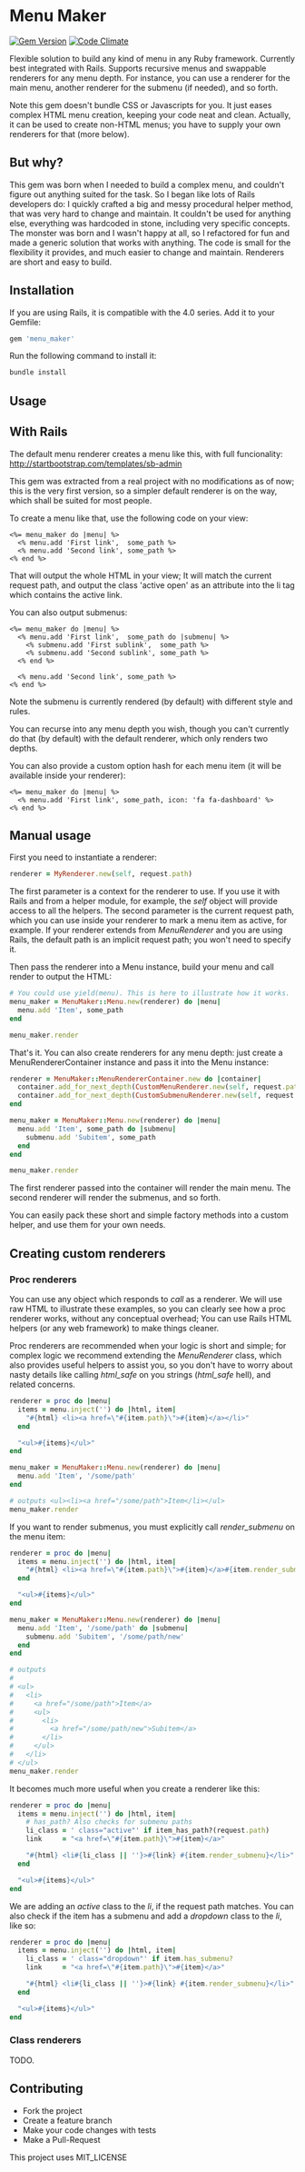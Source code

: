 # Menu Maker

[![Gem Version](https://badge.fury.io/rb/menu_maker.png)](http://badge.fury.io/rb/webnames)
[![Code Climate](https://codeclimate.com/github/sadjow/webnames.png)](https://codeclimate.com/github/sadjow/webnames)

Flexible solution to build any kind of menu in any Ruby framework. Currently best integrated with Rails.
Supports recursive menus and swappable renderers for any menu depth. For instance, you can use a renderer
for the main menu, another renderer for the submenu (if needed), and so forth.

Note this gem doesn't bundle CSS or Javascripts for you. It just eases complex HTML menu creation, keeping
your code neat and clean. Actually, it can be used to create non-HTML menus; you have to supply your own renderers
for that (more below).

## But why?

This gem was born when I needed to build a complex menu, and couldn't figure out anything suited for the task.
So I began like lots of Rails developers do: I quickly crafted a big and messy procedural helper method,
that was very hard to change and maintain. It couldn't be used for anything else, everything was hardcoded in
stone, including very specific concepts. The monster was born and I wasn't happy at all, so I refactored for
fun and made a generic solution that works with anything. The code is small for the flexibility it provides,
and much easier to change and maintain. Renderers are short and easy to build.

## Installation

If you are using Rails, it is compatible with the 4.0 series. Add it to your Gemfile:

```ruby
gem 'menu_maker'
```

Run the following command to install it:

```ruby
bundle install
```

## Usage

## With Rails

The default menu renderer creates a menu like this, with full funcionality: http://startbootstrap.com/templates/sb-admin

This gem was extracted from a real project with no modifications as of now; this is the very first version,
so a simpler default renderer is on the way, which shall be suited for most people.

To create a menu like that, use the following code on your view:

```erb
<%= menu_maker do |menu| %>
  <% menu.add 'First link',  some_path %>
  <% menu.add 'Second link', some_path %>
<% end %>
```

That will output the whole HTML in your view; It will match the current request path, and output the class
'active open' as an attribute into the li tag which contains the active link.

You can also output submenus:

```erb
<%= menu_maker do |menu| %>
  <% menu.add 'First link',  some_path do |submenu| %>
    <% submenu.add 'First sublink',  some_path %>
    <% submenu.add 'Second sublink', some_path %>
  <% end %>

  <% menu.add 'Second link', some_path %>
<% end %>
```

Note the submenu is currently rendered (by default) with different style and rules.

You can recurse into any menu depth you wish, though you can't currently do that (by default)
with the default renderer, which only renders two depths.

You can also provide a custom option hash for each menu item (it will be available inside your renderer):

```erb
<%= menu_maker do |menu| %>
  <% menu.add 'First link', some_path, icon: 'fa fa-dashboard' %>
<% end %>
```

## Manual usage

First you need to instantiate a renderer:

```ruby
renderer = MyRenderer.new(self, request.path)
```

The first parameter is a context for the renderer to use. If you use it with Rails and from a helper module,
for example, the *self* object will provide access to all the helpers. The second parameter is the current
request path, which you can use inside your renderer to mark a menu item as active, for example. If your renderer
extends from *MenuRenderer* and you are using Rails, the default path is an implicit request path; you won't need to
specify it.

Then pass the renderer into a Menu instance, build your menu and call render to output the HTML:

```ruby
# You could use yield(menu). This is here to illustrate how it works.
menu_maker = MenuMaker::Menu.new(renderer) do |menu|
  menu.add 'Item', some_path
end

menu_maker.render
```

That's it. You can also create renderers for any menu depth: just create a MenuRendererContainer
instance and pass it into the Menu instance:

```ruby
renderer = MenuMaker::MenuRendererContainer.new do |container|
  container.add_for_next_depth(CustomMenuRenderer.new(self, request.path))
  container.add_for_next_depth(CustomSubmenuRenderer.new(self, request.path))
end

menu_maker = MenuMaker::Menu.new(renderer) do |menu|
  menu.add 'Item', some_path do |submenu|
    submenu.add 'Subitem', some_path
  end
end

menu_maker.render
```

The first renderer passed into the container will render the main menu. The second renderer will
render the submenus, and so forth.

You can easily pack these short and simple factory methods into a custom helper, and use them for
your own needs.

## Creating custom renderers

### Proc renderers

You can use any object which responds to *call* as a renderer. We will use raw HTML to illustrate
these examples, so you can clearly see how a proc renderer works, without any conceptual overhead;
You can use Rails HTML helpers (or any web framework) to make things cleaner.

Proc renderers are recommended when your logic is short and simple; for complex logic we recommend
extending the *MenuRenderer* class, which also provides useful helpers to assist you, so you don't
have to worry about nasty details like calling *html\_safe* on you strings (*html\_safe* hell),
and related concerns.

```ruby
renderer = proc do |menu|
  items = menu.inject('') do |html, item|
    "#{html} <li><a href=\"#{item.path}\">#{item}</a></li>"
  end

  "<ul>#{items}</ul>"
end

menu_maker = MenuMaker::Menu.new(renderer) do |menu|
  menu.add 'Item', '/some/path'
end

# outputs <ul><li><a href="/some/path">Item</li></ul>
menu_maker.render
```

If you want to render submenus, you must explicitly call *render\_submenu* on the menu item:

```ruby
renderer = proc do |menu|
  items = menu.inject('') do |html, item|
    "#{html} <li><a href=\"#{item.path}\">#{item}</a>#{item.render_submenu}</li>"
  end

  "<ul>#{items}</ul>"
end

menu_maker = MenuMaker::Menu.new(renderer) do |menu|
  menu.add 'Item', '/some/path' do |submenu|
    submenu.add 'Subitem', '/some/path/new'
  end
end

# outputs
#
# <ul>
#   <li>
#     <a href="/some/path">Item</a>
#     <ul>
#       <li>
#         <a href="/some/path/new">Subitem</a>
#       </li>
#     </ul>
#   </li>
# </ul>
menu_maker.render

```

It becomes much more useful when you create a renderer like this:

```ruby
renderer = proc do |menu|
  items = menu.inject('') do |html, item|
    # has_path? Also checks for submenu paths
    li_class = ' class="active"' if item_has_path?(request.path)
    link     = "<a href=\"#{item.path}\">#{item}</a>"

    "#{html} <li#{li_class || ''}>#{link} #{item.render_submenu}</li>"
  end

  "<ul>#{items}</ul>"
end
```

We are adding an *active* class to the *li*, if the request path matches. You can also check if the item has
a submenu and add a *dropdown* class to the *li*, like so:

```ruby
renderer = proc do |menu|
  items = menu.inject('') do |html, item|
    li_class = ' class="dropdown"' if item.has_submenu?
    link     = "<a href=\"#{item.path}\">#{item}</a>"

    "#{html} <li#{li_class || ''}>#{link} #{item.render_submenu}</li>"
  end

  "<ul>#{items}</ul>"
end
```

### Class renderers

TODO.

## Contributing

- Fork the project
- Create a feature branch
- Make your code changes with tests
- Make a Pull-Request

This project uses MIT\_LICENSE

[GV img]: https://d25lcipzij17d.cloudfront.net/badge.svg?id=rb&type=5&v=0.0.4
[CC img]: https://codeclimate.com/github/thiagoa/menu_maker.png

